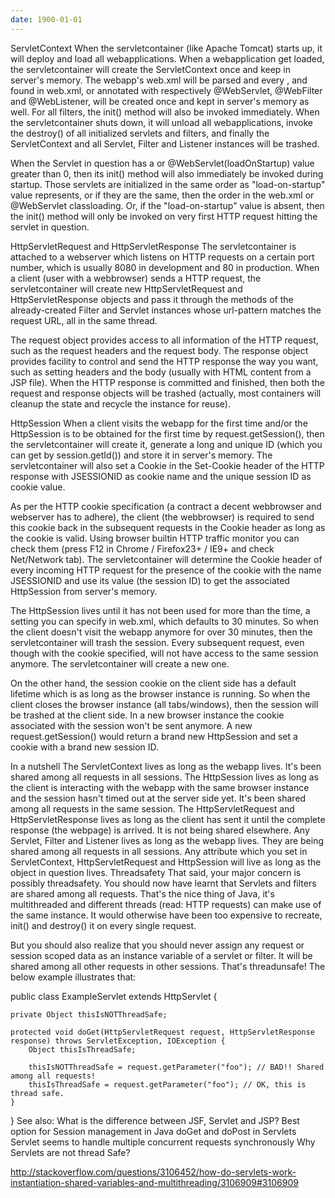 ```yaml
---
date: 1900-01-01
---
```



<F11>ServletContext
When the servletcontainer (like Apache Tomcat) starts up, it will deploy and load all webapplications. When a webapplication get loaded, the servletcontainer will create the ServletContext once and keep in server's memory. The webapp's web.xml will be parsed and every <servlet>, <filter> and <listener> found in web.xml, or annotated with respectively @WebServlet, @WebFilter and @WebListener, will be created once and kept in server's memory as well. For all filters, the init() method will also be invoked immediately. When the servletcontainer shuts down, it will unload all webapplications, invoke the destroy() of all initialized servlets and filters, and finally the ServletContext and all Servlet, Filter and Listener instances will be trashed.

When the Servlet in question has a <servlet><load-on-startup> or @WebServlet(loadOnStartup) value greater than 0, then its init() method will also immediately be invoked during startup. Those servlets are initialized in the same order as "load-on-startup" value represents, or if they are the same, then the order in the web.xml or @WebServlet classloading. Or, if the "load-on-startup" value is absent, then the init() method will only be invoked on very first HTTP request hitting the servlet in question.

HttpServletRequest and HttpServletResponse
The servletcontainer is attached to a webserver which listens on HTTP requests on a certain port number, which is usually 8080 in development and 80 in production. When a client (user with a webbrowser) sends a HTTP request, the servletcontainer will create new HttpServletRequest and HttpServletResponse objects and pass it through the methods of the already-created Filter and Servlet instances whose url-pattern matches the request URL, all in the same thread.

The request object provides access to all information of the HTTP request, such as the request headers and the request body. The response object provides facility to control and send the HTTP response the way you want, such as setting headers and the body (usually with HTML content from a JSP file). When the HTTP response is committed and finished, then both the request and response objects will be trashed (actually, most containers will cleanup the state and recycle the instance for reuse).

HttpSession
When a client visits the webapp for the first time and/or the HttpSession is to be obtained for the first time by request.getSession(), then the servletcontainer will create it, generate a long and unique ID (which you can get by session.getId()) and store it in server's memory. The servletcontainer will also set a Cookie in the Set-Cookie header of the HTTP response with JSESSIONID as cookie name and the unique session ID as cookie value.

As per the HTTP cookie specification (a contract a decent webbrowser and webserver has to adhere), the client (the webbrowser) is required to send this cookie back in the subsequent requests in the Cookie header as long as the cookie is valid. Using browser builtin HTTP traffic monitor you can check them (press F12 in Chrome / Firefox23+ / IE9+ and check Net/Network tab). The servletcontainer will determine the Cookie header of every incoming HTTP request for the presence of the cookie with the name JSESSIONID and use its value (the session ID) to get the associated HttpSession from server's memory.

The HttpSession lives until it has not been used for more than the <session-timeout> time, a setting you can specify in web.xml, which defaults to 30 minutes. So when the client doesn't visit the webapp anymore for over 30 minutes, then the servletcontainer will trash the session. Every subsequent request, even though with the cookie specified, will not have access to the same session anymore. The servletcontainer will create a new one.

On the other hand, the session cookie on the client side has a default lifetime which is as long as the browser instance is running. So when the client closes the browser instance (all tabs/windows), then the session will be trashed at the client side. In a new browser instance the cookie associated with the session won't be sent anymore. A new request.getSession() would return a brand new HttpSession and set a cookie with a brand new session ID.

In a nutshell
The ServletContext lives as long as the webapp lives. It's been shared among all requests in all sessions.
The HttpSession lives as long as the client is interacting with the webapp with the same browser instance and the session hasn't timed out at the server side yet. It's been shared among all requests in the same session.
The HttpServletRequest and HttpServletResponse lives as long as the client has sent it until the complete response (the webpage) is arrived. It is not being shared elsewhere.
Any Servlet, Filter and Listener lives as long as the webapp lives. They are being shared among all requests in all sessions.
Any attribute which you set in ServletContext, HttpServletRequest and HttpSession will live as long as the object in question lives.
Threadsafety
That said, your major concern is possibly threadsafety. You should now have learnt that Servlets and filters are shared among all requests. That's the nice thing of Java, it's multithreaded and different threads (read: HTTP requests) can make use of the same instance. It would otherwise have been too expensive to recreate, init() and destroy() it on every single request.

But you should also realize that you should never assign any request or session scoped data as an instance variable of a servlet or filter. It will be shared among all other requests in other sessions. That's threadunsafe! The below example illustrates that:

public class ExampleServlet extends HttpServlet {

    private Object thisIsNOTThreadSafe;

    protected void doGet(HttpServletRequest request, HttpServletResponse response) throws ServletException, IOException {
        Object thisIsThreadSafe;

        thisIsNOTThreadSafe = request.getParameter("foo"); // BAD!! Shared among all requests!
        thisIsThreadSafe = request.getParameter("foo"); // OK, this is thread safe.
    } 
}
See also:
What is the difference between JSF, Servlet and JSP?
Best option for Session management in Java
doGet and doPost in Servlets
Servlet seems to handle multiple concurrent requests synchronously
Why Servlets are not thread Safe?

http://stackoverflow.com/questions/3106452/how-do-servlets-work-instantiation-shared-variables-and-multithreading/3106909#3106909
